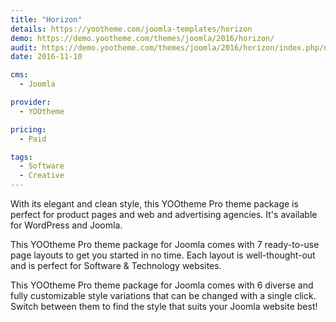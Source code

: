 ```yaml
---
title: "Horizon"
details: https://yootheme.com/joomla-templates/horizon
demo: https://demo.yootheme.com/themes/joomla/2016/horizon/
audit: https://demo.yootheme.com/themes/joomla/2016/horizon/index.php/news
date: 2016-11-10

cms: 
  - Joomla

provider:
  - YOOtheme

pricing:
  - Paid

tags:
  - Software
  - Creative
---
```


With its elegant and clean style, this YOOtheme Pro theme package is perfect for product pages and web and advertising agencies. It's available for WordPress and Joomla.

This YOOtheme Pro theme package for Joomla comes with 7 ready-to-use page layouts to get you started in no time. Each layout is well-thought-out and is perfect for Software & Technology websites.

This YOOtheme Pro theme package for Joomla comes with 6 diverse and fully customizable style variations that can be changed with a single click. Switch between them to find the style that suits your Joomla website best!

